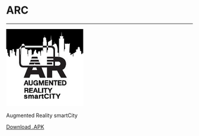 # ARC

---

![ARC Logo](res/ARC_ITF_Logo.png?raw=true)

Augmented Reality smartCity


[Download .APK](bin/final.apk?raw=true)